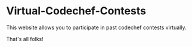 Virtual-Codechef-Contests
=========================

This website allows you to participate in past codechef contests virtually.

That's all folks!
